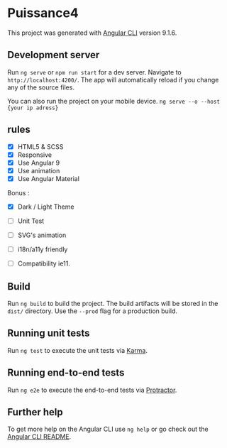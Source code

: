 # Puissance4

This project was generated with [Angular CLI](https://github.com/angular/angular-cli) version 9.1.6.

## Development server

Run `ng serve` or `npm run start` for a dev server. Navigate to `http://localhost:4200/`. The app will automatically reload if you change any of the source files.

You can also run the project on your mobile device. `ng serve --o --host {your ip adress}`

## rules

- [x] HTML5 & SCSS
- [x] Responsive
- [x] Use Angular 9
- [x] Use animation
- [x] Use Angular Material

Bonus : 

- [x] Dark / Light Theme
- [ ] Unit Test
- [ ] SVG's animation
- [ ] i18n/a11y friendly
- [ ] Compatibility ie11.


## Build

Run `ng build` to build the project. The build artifacts will be stored in the `dist/` directory. Use the `--prod` flag for a production build.

## Running unit tests

Run `ng test` to execute the unit tests via [Karma](https://karma-runner.github.io).

## Running end-to-end tests

Run `ng e2e` to execute the end-to-end tests via [Protractor](http://www.protractortest.org/).

## Further help

To get more help on the Angular CLI use `ng help` or go check out the [Angular CLI README](https://github.com/angular/angular-cli/blob/master/README.md).
